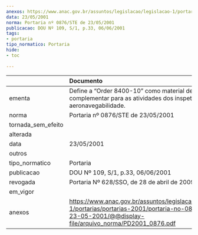 ```yaml
---
anexos: https://www.anac.gov.br/assuntos/legislacao/legislacao-1/portarias/portarias-2001/portaria-no-0876-ste-de-23-05-2001/@@display-file/arquivo_norma/PD2001_0876.pdf
data: 23/05/2001
norma: Portaria nº 0876/STE de 23/05/2001
publicacao: DOU Nº 109, S/1, p.33, 06/06/2001
tags:
- portaria
tipo_normatico: Portaria
hide: 
- toc 
 
---
```


|                    | Documento                                                                                                                                                         |
|:-------------------|:------------------------------------------------------------------------------------------------------------------------------------------------------------------|
| ementa             | Define a “Order 8400-10” como material de orientação complementar para as atividades dos inspetores de aeronavegabilidade.                                        |
| norma              | Portaria nº 0876/STE de 23/05/2001                                                                                                                                |
| tornada_sem_efeito |                                                                                                                                                                   |
| alterada           |                                                                                                                                                                   |
| data               | 23/05/2001                                                                                                                                                        |
| outros             |                                                                                                                                                                   |
| tipo_normatico     | Portaria                                                                                                                                                          |
| publicacao         | DOU Nº 109, S/1, p.33, 06/06/2001                                                                                                                                 |
| revogada           | Portaria Nº 628/SSO, de 28 de abril de 2009                                                                                                                       |
| em_vigor           |                                                                                                                                                                   |
| anexos             | https://www.anac.gov.br/assuntos/legislacao/legislacao-1/portarias/portarias-2001/portaria-no-0876-ste-de-23-05-2001/@@display-file/arquivo_norma/PD2001_0876.pdf |